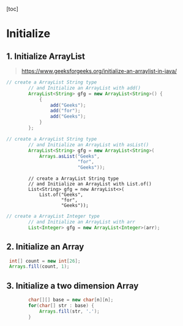 [toc]

# Initialize

## 1. Initialize ArrayList

> https://www.geeksforgeeks.org/initialize-an-arraylist-in-java/

```java
// create a ArrayList String type 
        // and Initialize an ArrayList with add() 
        ArrayList<String> gfg = new ArrayList<String>() { 
            { 
                add("Geeks"); 
                add("for"); 
                add("Geeks"); 
            } 
        }; 
```

```java
// create a ArrayList String type 
        // and Initialize an ArrayList with asList() 
        ArrayList<String> gfg = new ArrayList<String>( 
            Arrays.asList("Geeks", 
                          "for", 
                          "Geeks")); 
```

```
        // create a ArrayList String type 
        // and Initialize an ArrayList with List.of() 
        List<String> gfg = new ArrayList<>( 
            List.of("Geeks", 
                    "for", 
                    "Geeks")); 
```

```java
// create a ArrayList Integer type 
        // and Initialize an ArrayList with arr 
        List<Integer> gfg = new ArrayList<Integer>(arr);
```

## 2. Initialize an Array

```java
 int[] count = new int[26];
 Arrays.fill(count, 1);
```

## 3. Initialize a two dimension Array 

```java
        char[][] base = new char[n][n];
        for(char[] str : base) {
            Arrays.fill(str, '.');
        }

```

